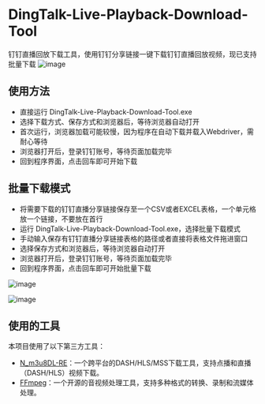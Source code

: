# DingTalk-Live-Playback-Download-Tool
钉钉直播回放下载工具，使用钉钉分享链接一键下载钉钉直播回放视频，现已支持批量下载
![image](https://github.com/user-attachments/assets/0de8822a-fe81-4726-b8fb-8540b9197908)


## 使用方法
- 直接运行 DingTalk-Live-Playback-Download-Tool.exe
- 选择下载方式、保存方式和浏览器后，等待浏览器自动打开
- 首次运行，浏览器加载可能较慢，因为程序在自动下载并载入Webdriver，需耐心等待
- 浏览器打开后，登录钉钉账号，等待页面加载完毕
- 回到程序界面，点击回车即可开始下载

## 批量下载模式
- 将需要下载的钉钉直播分享链接保存至一个CSV或者EXCEL表格，一个单元格放一个链接，不要放在首行
- 运行 DingTalk-Live-Playback-Download-Tool.exe，选择批量下载模式
- 手动输入保存有钉钉直播分享链接表格的路径或者直接将表格文件拖进窗口
- 选择保存方式和浏览器后，等待浏览器自动打开
- 浏览器打开后，登录钉钉账号，等待页面加载完毕
- 回到程序界面，点击回车即可开始批量下载
  

![image](https://github.com/user-attachments/assets/e7b9d376-0814-4649-a334-422deb8cc2b3)

![image](https://github.com/user-attachments/assets/59b7c2e1-a29b-480f-9377-80fc2b6890c2)



## 使用的工具

本项目使用了以下第三方工具：

- [N_m3u8DL-RE](https://github.com/nilaoda/N_m3u8DL-RE)：一个跨平台的DASH/HLS/MSS下载工具，支持点播和直播（DASH/HLS）视频下载。
- [FFmpeg](https://ffmpeg.org/)：一个开源的音视频处理工具，支持多种格式的转换、录制和流媒体处理。
